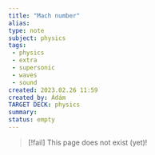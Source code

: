 ```yaml
---
title: "Mach number"
alias: 
type: note
subject: physics
tags:
 - physics
 - extra
 - supersonic
 - waves
 - sound
created: 2023.02.26 11:59
created_by: Ádám
TARGET DECK: physics
summary: 
status: empty
---
```

> [!fail] This page does not exist (yet)!